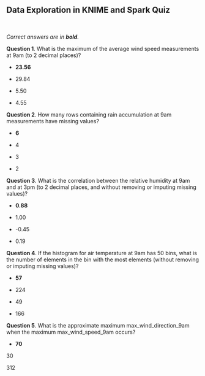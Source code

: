 ## Data Exploration in KNIME and Spark Quiz
<br>

_Correct answers are in **bold**._
<br>

**Question 1**. What is the maximum of the average wind speed measurements at 9am (to 2 decimal places)?

* **23.56**

* 29.84

* 5.50

* 4.55


**Question 2**. How many rows containing rain accumulation at 9am measurements have missing values?

* **6**

* 4

* 3

* 2


**Question 3**. What is the correlation between the relative humidity at 9am and at 3pm (to 2 decimal places, and without removing or imputing missing values)?

* **0.88**

* 1.00

* -0.45

* 0.19


**Question 4**. If the histogram for air temperature at 9am has 50 bins, what is the number of elements in the bin with the most elements (without removing or imputing missing values)?

* **57**

* 224

* 49

* 166


**Question 5**. What is the approximate maximum max_wind_direction_9am when the maximum max_wind_speed_9am occurs?

* **70**

30

312
